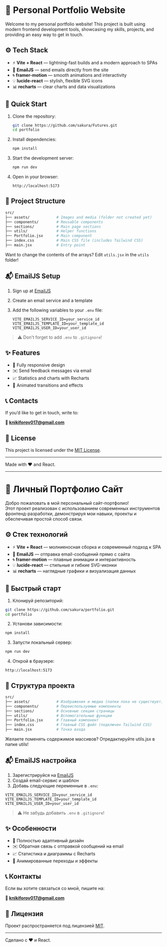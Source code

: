 # 💼 Personal Portfolio Website

Welcome to my personal portfolio website!
This project is built using modern frontend development tools, showcasing my skills, projects, and providing an easy way to get in touch.

## ⚙️ Tech Stack

* ⚡ **Vite + React** — lightning-fast builds and a modern approach to SPAs
* 📩 **EmailJS** — send emails directly from the site
* 🌀 **framer-motion** — smooth animations and interactivity
* 💡 **lucide-react** — stylish, flexible SVG icons
* 📊 **recharts** — clear charts and data visualizations

## 🚀 Quick Start

1. Clone the repository:

   ```bash
   git clone https://github.com/sakura/Futures.git
   cd portfolio
   ```
2. Install dependencies:

   ```bash
   npm install
   ```
3. Start the development server:

   ```bash
   npm run dev
   ```
4. Open in your browser:

   ```
   http://localhost:5173
   ```

## 📁 Project Structure

```bash
src/
├── assets/            # Images and media (folder not created yet)
├── components/        # Reusable components
├── sections/          # Main page sections
├── utils/             # Helper functions
├── Portfolio.jsx      # Main component
├── index.css          # Main CSS file (includes Tailwind CSS)
├── main.jsx           # Entry point
```

Want to change the contents of the arrays? Edit `utils.jsx` in the `utils` folder!

## 📬 EmailJS Setup

1. Sign up at [EmailJS](https://www.emailjs.com/)
2. Create an email service and a template
3. Add the following variables to your `.env` file:

   ```env
   VITE_EMAILJS_SERVICE_ID=your_service_id
   VITE_EMAILJS_TEMPLATE_ID=your_template_id
   VITE_EMAILJS_USER_ID=your_user_id
   ```

> ⚠️ Don’t forget to add `.env` to `.gitignore`!

## ✨ Features

* 📱 Fully responsive design
* ✉️ Send feedback messages via email
* 📈 Statistics and charts with Recharts
* 💫 Animated transitions and effects

## 📞 Contacts

If you’d like to get in touch, write to:

**📧 [knikiforov017@gmail.com](mailto:knikiforov017@gmail.com)**

## 📄 License

This project is licensed under the [MIT License](LICENSE).

---

Made with ❤️ and React.

---

# 💼 Личный Портфолио Сайт

Добро пожаловать в мой персональный сайт-портфолио!  
Этот проект реализован с использованием современных инструментов фронтенд-разработки, демонстрируя мои навыки, проекты и обеспечивая простой способ связи.

## ⚙️ Стек технологий

- ⚡ **Vite + React** — молниеносная сборка и современный подход к SPA
- 📩 **EmailJS** — отправка email-сообщений прямо с сайта
- 🌀 **framer-motion** — плавные анимации и интерактивность
- 💡 **lucide-react** — стильные и гибкие SVG-иконки
- 📊 **recharts** — наглядные графики и визуализация данных

## 🚀 Быстрый старт

1. Клонируй репозиторий:

```bash
git clone https://github.com/sakura/portfolio.git
cd portfolio
```

2. Установи зависимости:

```bash
npm install
```

3. Запусти локальный сервер:

```bash
npm run dev
```

4. Открой в браузере:

```
http://localhost:5173
```

## 📁 Структура проекта

```bash
src/
├── assets/            # Изображения и медиа (папки пока не существует)
├── components/        # Переиспользуемые компоненты
├── sections/          # Основные секции страницы
├── utils/             # Вспомогательные функции
├── Portfolio.jsx      # Главный компонент
├── index.css          # Главный CSS файл (подключен Tailwind CSS)
├── main.jsx           # Точка входа
```

Желаете поменять содержимое массивов? Отредактируйте utils.jsx в папке utils!


## 📬 EmailJS настройка

1. Зарегистрируйся на [EmailJS](https://www.emailjs.com/)
2. Создай email-сервис и шаблон
3. Добавь следующие переменные в `.env`:

```env
VITE_EMAILJS_SERVICE_ID=your_service_id
VITE_EMAILJS_TEMPLATE_ID=your_template_id
VITE_EMAILJS_USER_ID=your_user_id
```

> ⚠️ Не забудь добавить `.env` в `.gitignore`!

## ✨ Особенности

- 📱 Полностью адаптивный дизайн
- ✉️ Обратная связь с отправкой сообщений на email
- 📈 Статистика и диаграммы с Recharts
- 💫 Анимированные переходы и эффекты

## 📞 Контакты

Если вы хотите связаться со мной, пишите на:

**📧 knikiforov017@gmail.com**

## 📄 Лицензия

Проект распространяется под лицензией [MIT](LICENSE).

---

Сделано с ❤️ и React.



